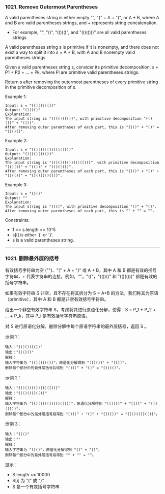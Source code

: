 ### 1021. Remove Outermost Parentheses
A valid parentheses string is either empty "", "(" + A + ")", or A + B, where A and B are valid parentheses strings, and + represents string concatenation.

* For example, "", "()", "(())()", and "(()(()))" are all valid parentheses strings.

A valid parentheses string s is primitive if it is nonempty, and there does not exist a way to split it into s = A + B, with A and B nonempty valid parentheses strings.

Given a valid parentheses string s, consider its primitive decomposition: s = P1 + P2 + ... + Pk, where Pi are primitive valid parentheses strings.

Return s after removing the outermost parentheses of every primitive string in the primitive decomposition of s.



Example 1:

	Input: s = "(()())(())"
	Output: "()()()"
	Explanation:
	The input string is "(()())(())", with primitive decomposition "(()())" + "(())".
	After removing outer parentheses of each part, this is "()()" + "()" = "()()()".

Example 2:

	Input: s = "(()())(())(()(()))"
	Output: "()()()()(())"
	Explanation:
	The input string is "(()())(())(()(()))", with primitive decomposition "(()())" + "(())" + "(()(()))".
	After removing outer parentheses of each part, this is "()()" + "()" + "()(())" = "()()()()(())".

Example 3:

	Input: s = "()()"
	Output: ""
	Explanation:
	The input string is "()()", with primitive decomposition "()" + "()".
	After removing outer parentheses of each part, this is "" + "" = "".



Constraints:

* 1 <= s.length <= 10^5
* s[i] is either '(' or ')'.
* s is a valid parentheses string.

---- 

### 1021. 删除最外层的括号
有效括号字符串为空 ("")、"(" + A + ")" 或 A + B，其中 A 和 B 都是有效的括号字符串，+ 代表字符串的连接。例如，""，"()"，"(())()" 和 "(()(()))" 都是有效的括号字符串。

如果有效字符串 S 非空，且不存在将其拆分为 S = A+B 的方法，我们称其为原语（primitive），其中 A 和 B 都是非空有效括号字符串。

给出一个非空有效字符串 S，考虑将其进行原语化分解，使得：S = P_1 + P_2 + ... + P_k，其中 P_i 是有效括号字符串原语。

对 S 进行原语化分解，删除分解中每个原语字符串的最外层括号，返回 S 。



示例 1：

	输入："(()())(())"
	输出："()()()"
	解释：
	输入字符串为 "(()())(())"，原语化分解得到 "(()())" + "(())"，
	删除每个部分中的最外层括号后得到 "()()" + "()" = "()()()"。

示例 2：

	输入："(()())(())(()(()))"
	输出："()()()()(())"
	解释：
	输入字符串为 "(()())(())(()(()))"，原语化分解得到 "(()())" + "(())" + "(()(()))"，
	删除每个部分中的最外层括号后得到 "()()" + "()" + "()(())" = "()()()()(())"。

示例 3：

	输入："()()"
	输出：""
	解释：
	输入字符串为 "()()"，原语化分解得到 "()" + "()"，
	删除每个部分中的最外层括号后得到 "" + "" = ""。



提示：

* S.length <= 10000
* S[i] 为 "(" 或 ")"
* S 是一个有效括号字符串
